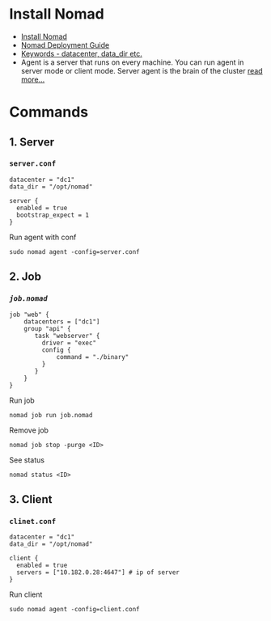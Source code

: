 
# Install Nomad
- [Install Nomad](https://www.nomadproject.io/docs/install)
- [Nomad Deployment Guide](https://learn.hashicorp.com/tutorials/nomad/production-deployment-guide-vm-with-consul#start-nomad)
- [Keywords - datacenter, data_dir etc.](https://www.nomadproject.io/docs/configuration)
- Agent is a server that runs on every machine. You can run agent in server mode or client mode. Server agent is the brain of the cluster [read more...](https://circleci.com/docs/2.0/nomad/)

# Commands
## 1. Server
### `server.conf`
```
datacenter = "dc1"
data_dir = "/opt/nomad"

server {
  enabled = true
  bootstrap_expect = 1
}
```
Run agent with conf
```
sudo nomad agent -config=server.conf
```
## 2. Job
### _`job.nomad`_
```
job "web" {
    datacenters = ["dc1"]
    group "api" {
       task "webserver" {
         driver = "exec"
         config {
             command = "./binary"
         }
       }
    }
}
```
Run job
```
nomad job run job.nomad
```
Remove job
```
nomad job stop -purge <ID>
```
See status
```
nomad status <ID>
```
## 3. Client
### `clinet.conf`
```
datacenter = "dc1"
data_dir = "/opt/nomad"

client {
  enabled = true
  servers = ["10.182.0.28:4647"] # ip of server
}
```
Run client
```
sudo nomad agent -config=client.conf
```
